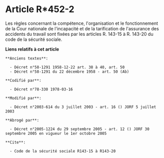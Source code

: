 # Article R*452-2

Les règles concernant la compétence, l'organisation et le fonctionnement de la Cour nationale de l'incapacité et de la
tarification de l'assurance des accidents du travail sont fixées par les articles R. 143-15 à R. 143-20 du code de la
sécurité sociale.

**Liens relatifs à cet article**

	**Anciens textes**:

	  - Décret n°58-1291 1958-12-22 art. 38 à 40, art. 50
	  - Décret n°58-1291 du 22 décembre 1958 - art. 50 (Ab)

	**Codifié par**:

	  - Décret n°78-330 1978-03-16

	**Modifié par**:

	  - Décret n°2003-614 du 3 juillet 2003 - art. 16 () JORF 5 juillet 2003

	**Abrogé par**:

	  - Décret n°2005-1224 du 29 septembre 2005 - art. 12 () JORF 30 septembre 2005 en vigueur le 1er octobre 2005

	**Cite**:

	  - Code de la sécurité sociale R143-15 à R143-20
